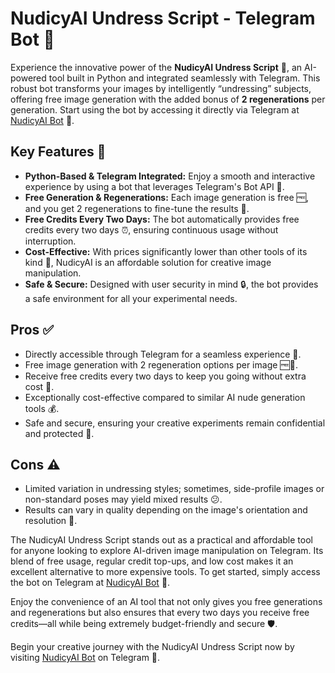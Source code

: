
<body>
  <div class="container">
    <h1>NudicyAI Undress Script - Telegram Bot 🚀</h1>
    <p>
      Experience the innovative power of the <strong>NudicyAI Undress Script</strong> 🎨, an AI-powered tool built in Python and integrated seamlessly with Telegram. This robust bot transforms your images by intelligently “undressing” subjects, offering free image generation with the added bonus of <strong>2 regenerations</strong> per generation. Start using the bot by accessing it directly via Telegram at <a href="https://t.me/nudicy1_bot" target="_blank">NudicyAI Bot</a> 💬.
    </p>
    <h2>Key Features 🔑</h2>
    <ul>
      <li><strong>Python-Based & Telegram Integrated:</strong> Enjoy a smooth and interactive experience by using a bot that leverages Telegram's Bot API 🤖.</li>
      <li><strong>Free Generation & Regenerations:</strong> Each image generation is free 🆓, and you get 2 regenerations to fine-tune the results 🔄.</li>
      <li><strong>Free Credits Every Two Days:</strong> The bot automatically provides free credits every two days ⏰, ensuring continuous usage without interruption.</li>
      <li><strong>Cost-Effective:</strong> With prices significantly lower than other tools of its kind 💸, NudicyAI is an affordable solution for creative image manipulation.</li>
      <li><strong>Safe & Secure:</strong> Designed with user security in mind 🔒, the bot provides a safe environment for all your experimental needs.</li>
    </ul>
    <h2>Pros ✅</h2>
    <ul>
      <li>Directly accessible through Telegram for a seamless experience 📱.</li>
      <li>Free image generation with 2 regeneration options per image 🆓🔄.</li>
      <li>Receive free credits every two days to keep you going without extra cost 🎁.</li>
      <li>Exceptionally cost-effective compared to similar AI nude generation tools 💰.</li>
      <li>Safe and secure, ensuring your creative experiments remain confidential and protected 🔐.</li>
    </ul>
    <h2>Cons ⚠️</h2>
    <ul>
      <li>Limited variation in undressing styles; sometimes, side-profile images or non-standard poses may yield mixed results 😕.</li>
      <li>Results can vary in quality depending on the image's orientation and resolution 📸.</li>
    </ul>
    <p>
      The NudicyAI Undress Script stands out as a practical and affordable tool for anyone looking to explore AI-driven image manipulation on Telegram. Its blend of free usage, regular credit top-ups, and low cost makes it an excellent alternative to more expensive tools. To get started, simply access the bot on Telegram at <a href="https://t.me/nudicy1_bot" target="_blank">NudicyAI Bot</a> 💬.
    </p>
    <p>
      Enjoy the convenience of an AI tool that not only gives you free generations and regenerations but also ensures that every two days you receive free credits—all while being extremely budget-friendly and secure 🛡️.
    </p>
    <p>
      Begin your creative journey with the NudicyAI Undress Script now by visiting <a href="https://t.me/nudicy1_bot" target="_blank">NudicyAI Bot</a> on Telegram 🚀.
    </p>
  </div>
</body>

